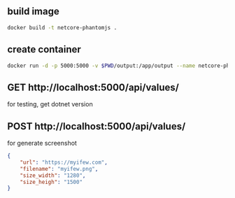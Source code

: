 ## build image

```bash
docker build -t netcore-phantomjs .
```

## create container
```bash
docker run -d -p 5000:5000 -v $PWD/output:/app/output --name netcore-phantomjs netcore-phantomjs
```

## GET http://localhost:5000/api/values/
for testing, get dotnet version

## POST http://localhost:5000/api/values/
for generate screenshot

```json
{
    "url": "https://myifew.com",
    "filename": "myifew.png",
    "size_width": "1280",
    "size_heigh": "1500"
}
```